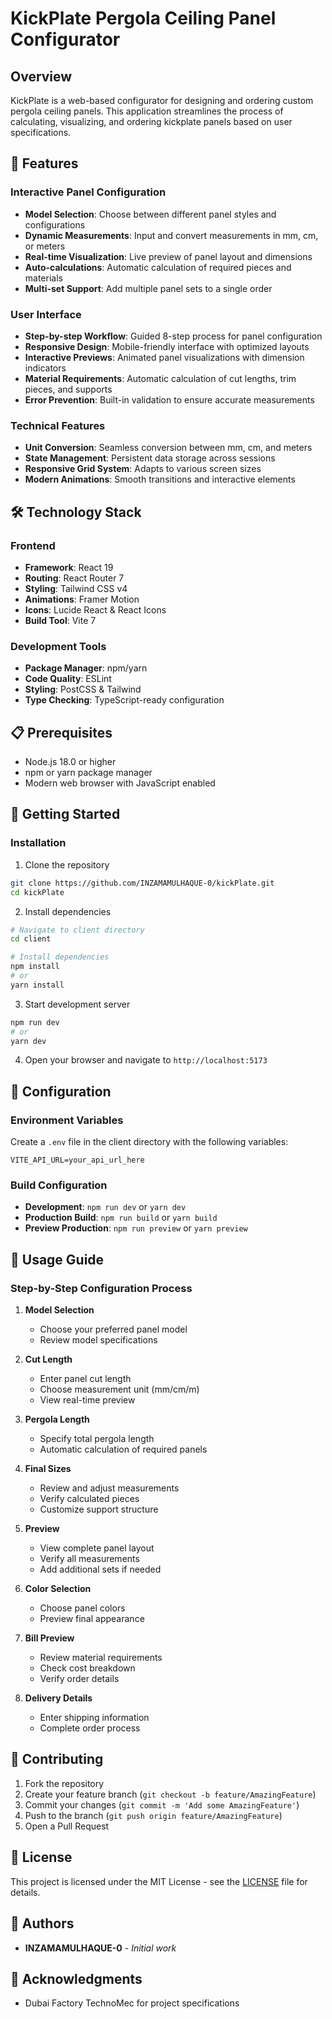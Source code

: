 # KickPlate Pergola Ceiling Panel Configurator

## Overview
KickPlate is a web-based configurator for designing and ordering custom pergola ceiling panels. This application streamlines the process of calculating, visualizing, and ordering kickplate panels based on user specifications.

## 🚀 Features

### Interactive Panel Configuration
- **Model Selection**: Choose between different panel styles and configurations
- **Dynamic Measurements**: Input and convert measurements in mm, cm, or meters
- **Real-time Visualization**: Live preview of panel layout and dimensions
- **Auto-calculations**: Automatic calculation of required pieces and materials
- **Multi-set Support**: Add multiple panel sets to a single order

### User Interface
- **Step-by-step Workflow**: Guided 8-step process for panel configuration
- **Responsive Design**: Mobile-friendly interface with optimized layouts
- **Interactive Previews**: Animated panel visualizations with dimension indicators
- **Material Requirements**: Automatic calculation of cut lengths, trim pieces, and supports
- **Error Prevention**: Built-in validation to ensure accurate measurements

### Technical Features
- **Unit Conversion**: Seamless conversion between mm, cm, and meters
- **State Management**: Persistent data storage across sessions
- **Responsive Grid System**: Adapts to various screen sizes
- **Modern Animations**: Smooth transitions and interactive elements

## 🛠️ Technology Stack


### Frontend
- **Framework**: React 19
- **Routing**: React Router 7
- **Styling**: Tailwind CSS v4
- **Animations**: Framer Motion
- **Icons**: Lucide React & React Icons
- **Build Tool**: Vite 7

### Development Tools
- **Package Manager**: npm/yarn
- **Code Quality**: ESLint
- **Styling**: PostCSS & Tailwind
- **Type Checking**: TypeScript-ready configuration

## 📋 Prerequisites
- Node.js 18.0 or higher
- npm or yarn package manager
- Modern web browser with JavaScript enabled

## 🚀 Getting Started

### Installation

1. Clone the repository
```bash
git clone https://github.com/INZAMAMULHAQUE-0/kickPlate.git
cd kickPlate
```

2. Install dependencies
```bash
# Navigate to client directory
cd client

# Install dependencies
npm install
# or
yarn install
```

3. Start development server
```bash
npm run dev
# or
yarn dev
```

4. Open your browser and navigate to `http://localhost:5173`

## 🔧 Configuration

### Environment Variables
Create a `.env` file in the client directory with the following variables:
```env
VITE_API_URL=your_api_url_here
```

### Build Configuration
- **Development**: `npm run dev` or `yarn dev`
- **Production Build**: `npm run build` or `yarn build`
- **Preview Production**: `npm run preview` or `yarn preview`

## 📱 Usage Guide

### Step-by-Step Configuration Process

1. **Model Selection**
   - Choose your preferred panel model
   - Review model specifications

2. **Cut Length**
   - Enter panel cut length
   - Choose measurement unit (mm/cm/m)
   - View real-time preview

3. **Pergola Length**
   - Specify total pergola length
   - Automatic calculation of required panels

4. **Final Sizes**
   - Review and adjust measurements
   - Verify calculated pieces
   - Customize support structure

5. **Preview**
   - View complete panel layout
   - Verify all measurements
   - Add additional sets if needed

6. **Color Selection**
   - Choose panel colors
   - Preview final appearance

7. **Bill Preview**
   - Review material requirements
   - Check cost breakdown
   - Verify order details

8. **Delivery Details**
   - Enter shipping information
   - Complete order process

## 🤝 Contributing
1. Fork the repository
2. Create your feature branch (`git checkout -b feature/AmazingFeature`)
3. Commit your changes (`git commit -m 'Add some AmazingFeature'`)
4. Push to the branch (`git push origin feature/AmazingFeature`)
5. Open a Pull Request

## 📄 License
This project is licensed under the MIT License - see the [LICENSE](LICENSE) file for details.

## 👥 Authors
- **INZAMAMULHAQUE-0** - *Initial work*

## 🙏 Acknowledgments
- Dubai Factory TechnoMec for project specifications